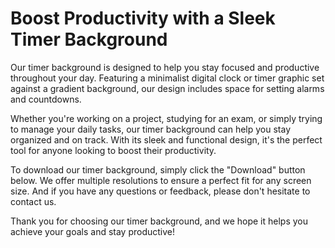 <!--font:Poppins-->

# Boost Productivity with a Sleek Timer Background

Our timer background is designed to help you stay focused and productive throughout your day. Featuring a minimalist digital clock or timer graphic set against a gradient background, our design includes space for setting alarms and countdowns.

Whether you're working on a project, studying for an exam, or simply trying to manage your daily tasks, our timer background can help you stay organized and on track. With its sleek and functional design, it's the perfect tool for anyone looking to boost their productivity.

To download our timer background, simply click the "Download" button below. We offer multiple resolutions to ensure a perfect fit for any screen size. And if you have any questions or feedback, please don't hesitate to contact us.

Thank you for choosing our timer background, and we hope it helps you achieve your goals and stay productive!

<!--

Write me markdown content of website with wallpaper:

"A wallpaper featuring a simple graphic of a digital clock or timer, with space for setting alarms and countdowns, set against a gradient background."

The header of the page should not be copy of the text but rather a real content of the website which is using this wallpaper.


---


# Timer Wallpaper

Welcome to our website featuring a sleek and functional wallpaper design! Our wallpaper features a minimalist digital clock or timer graphic, with space for setting alarms and countdowns. The design is set against a gradient background, adding a touch of color and style to your desktop.

Whether you're looking to stay on schedule during a busy workday, or simply want to add some visual interest to your computer screen, our timer wallpaper is the perfect choice. With its clean and modern design, it's both practical and aesthetically pleasing.

To download our wallpaper, simply click the "Download" button below. We offer multiple resolutions to ensure a perfect fit for any screen size. And if you have any questions or feedback, please don't hesitate to contact us.

Thank you for choosing our timer wallpaper, and we hope you enjoy using it as much as we do!


---


Heading should not include word "wallpaper". The website should not be about the wallpaper itself, wallpaper is just a related background, rewrite whole content.


---


# Boost Your Productivity with Our Timer Background

Looking for a way to stay focused and on track during your workday? Our timer background is the perfect solution. Featuring a sleek digital clock or timer graphic, our design includes space for setting alarms and countdowns, all set against a gradient background that adds a touch of style to your desktop.

With its minimalist design and functional features, our timer background is ideal for anyone who wants to boost their productivity and stay organized. Whether you're working on a deadline, trying to juggle multiple tasks, or simply want to make the most of your time, our timer background can help you stay on schedule and achieve your goals.

To download our timer background, simply click the "Download" button below. We offer multiple resolutions to ensure a perfect fit for any screen size. And if you have any questions or feedback, please don't hesitate to contact us.

Thank you for choosing our timer background, and we hope it helps you stay focused and productive!


---


Heading is too long, rewrite whole content.


---


# Stay Focused and Productive with Our Timer Background

Our timer background is the perfect tool to help you stay on track and make the most of your time. With a sleek digital clock or timer graphic, our design includes space for setting alarms and countdowns against a gradient background that adds a touch of style to your desktop.

Whether you're working on a project, studying for an exam, or simply trying to manage your day-to-day tasks, our timer background can help you stay organized and focused. With its minimalist design and functional features, it's the ideal solution for anyone looking to boost their productivity.

To download our timer background, simply click the "Download" button below. We offer multiple resolutions to ensure a perfect fit for any screen size. And if you have any questions or feedback, please don't hesitate to contact us.

Thank you for choosing our timer background, and we hope it helps you achieve your goals and stay productive!


---


Heading is too long, rewrite whole content.


---


# Boost Productivity with a Sleek Timer Background

Our timer background is designed to help you stay focused and productive throughout your day. Featuring a minimalist digital clock or timer graphic set against a gradient background, our design includes space for setting alarms and countdowns.

Whether you're working on a project, studying for an exam, or simply trying to manage your daily tasks, our timer background can help you stay organized and on track. With its sleek and functional design, it's the perfect tool for anyone looking to boost their productivity.

To download our timer background, simply click the "Download" button below. We offer multiple resolutions to ensure a perfect fit for any screen size. And if you have any questions or feedback, please don't hesitate to contact us.

Thank you for choosing our timer background, and we hope it helps you achieve your goals and stay productive!


---


Write me a Google font which is best fitting for the website.

Pick from the list:
- Great Vibes
- Playfair Display
- Orbitron
- Lobster
- Alegreya
- Open Sans
- Barlow Condensed
- Poppins
- Dancing Script
- Raleway
- Exo 2
- Futura
- Montserrat
- Lato
- IBM Plex Sans
- Inter
- Roboto


Write just the font name nothing else.


---


Poppins

-->
